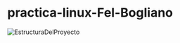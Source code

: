 # practica-linux-Fel-Bogliano
![EstructuraDelProyecto](https://github.com/user-attachments/assets/fcd08083-062a-4358-b1c6-be9452f133e7)
